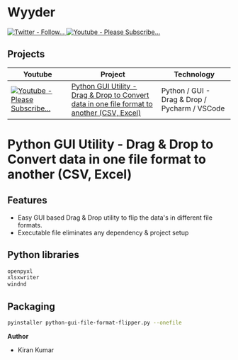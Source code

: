 # Wyyder

<a href="https://twitter.com/wyyder">
      <img alt="Twitter - Follow..." title="Please Follow..." 
src="https://img.shields.io/badge/Twitter-1DA1F2?style=for-the-badge&logo=twitter&logoColor=white"/>
</a>

<a href="https://www.youtube.com/channel/UCklWKcVOeAAV1SC1eQwnLNQ?sub_confirmation=1">
      <img alt="Youtube - Please Subscribe..." title="Please Subscribe..." 
src="https://img.shields.io/badge/-Subscribe-red?style=for-the-badge&logo=youtube&logoColor=white"/>
</a>

## Projects

| Youtube | Project | Technology |
| --- | --- | --- |
| <a href="https://www.youtube.com/watch?v=b8JAzxO6jmA"><img alt="Youtube - Please Subscribe..." title="Please Subscribe..." src="https://img.shields.io/badge/YouTube-FF0000?style=for-the-badge&logo=youtube&logoColor=white"/></a> | [Python GUI Utility - Drag & Drop to Convert data in one file format to another (CSV, Excel)](https://github.com/wyyder/python-gui-file-format-flipper/blob/main/README.md) |  Python / GUI - Drag & Drop / Pycharm / VSCode |

# Python GUI Utility - Drag & Drop to Convert data in one file format to another (CSV, Excel)

Features
-

- Easy GUI based Drag & Drop utility to flip the data's in different file formats.
- Executable file eliminates any dependency & project setup

Python libraries
- 

```bash
openpyxl
xlsxwriter
windnd
```

Packaging
-

```bash
pyinstaller python-gui-file-format-flipper.py --onefile
```

__Author__

- Kiran Kumar
